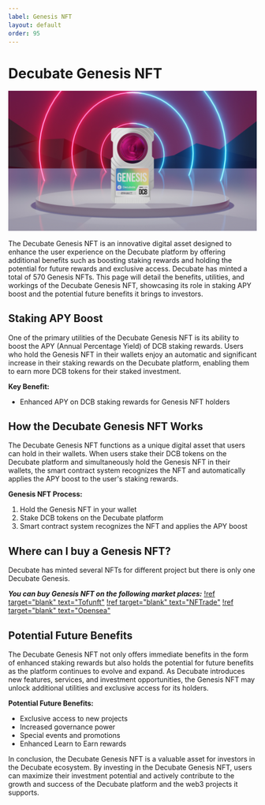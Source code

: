 ```yaml
---
label: Genesis NFT
layout: default
order: 95
---
```

# Decubate Genesis NFT

![](../static/Gnft.jpeg)

The Decubate Genesis NFT is an innovative digital asset designed to enhance the user experience on the Decubate platform by offering additional benefits such as boosting staking rewards and holding the potential for future rewards and exclusive access. Decubate has minted a total of 570 Genesis NFTs. This page will detail the benefits, utilities, and workings of the Decubate Genesis NFT, showcasing its role in staking APY boost and the potential future benefits it brings to investors.

## Staking APY Boost

One of the primary utilities of the Decubate Genesis NFT is its ability to boost the APY (Annual Percentage Yield) of DCB staking rewards. Users who hold the Genesis NFT in their wallets enjoy an automatic and significant increase in their staking rewards on the Decubate platform, enabling them to earn more DCB tokens for their staked investment.

**Key Benefit:**
- Enhanced APY on DCB staking rewards for Genesis NFT holders

## How the Decubate Genesis NFT Works

The Decubate Genesis NFT functions as a unique digital asset that users can hold in their wallets. When users stake their DCB tokens on the Decubate platform and simultaneously hold the Genesis NFT in their wallets, the smart contract system recognizes the NFT and automatically applies the APY boost to the user's staking rewards.

**Genesis NFT Process:**
1. Hold the Genesis NFT in your wallet
2. Stake DCB tokens on the Decubate platform
3. Smart contract system recognizes the NFT and applies the APY boost

## Where can I buy a Genesis NFT?
Decubate has minted several NFTs for different project but there is only one Decubate Genesis.

***You can buy Genesis NFT on the following market places:***
[!ref target="blank" text="Tofunft"](https://tofunft.com/collection/decubate/items)
[!ref target="blank" text="NFTrade"](https://nftrade.com/collection/decubate?traitIds=)
[!ref target="blank" text="Opensea"](https://opensea.io/collection/decubate)

## Potential Future Benefits

The Decubate Genesis NFT not only offers immediate benefits in the form of enhanced staking rewards but also holds the potential for future benefits as the platform continues to evolve and expand. As Decubate introduces new features, services, and investment opportunities, the Genesis NFT may unlock additional utilities and exclusive access for its holders.

**Potential Future Benefits:**
- Exclusive access to new projects
- Increased governance power
- Special events and promotions
- Enhanced Learn to Earn rewards

In conclusion, the Decubate Genesis NFT is a valuable asset for investors in the Decubate ecosystem. By investing in the Decubate Genesis NFT, users can maximize their investment potential and actively contribute to the growth and success of the Decubate platform and the web3 projects it supports.